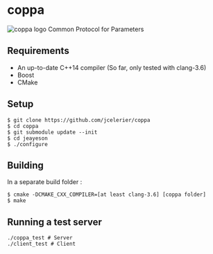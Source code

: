 # coppa
![coppa logo](https://github.com/jcelerier/coppa/blob/master/logo.png) Common Protocol for Parameters

## Requirements

* An up-to-date C++14 compiler (So far, only tested with clang-3.6)
* Boost
* CMake

## Setup

    $ git clone https://github.com/jcelerier/coppa
    $ cd coppa
    $ git submodule update --init
    $ cd jeayeson
    $ ./configure

## Building

In a separate build folder : 

    $ cmake -DCMAKE_CXX_COMPILER=[at least clang-3.6] [coppa folder]
    $ make

## Running a test server

    ./coppa_test # Server
    ./client_test # Client
